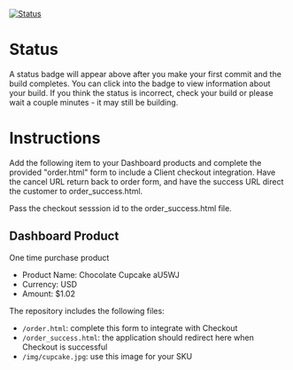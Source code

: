 [![Status](https://img.shields.io/badge/status-SUBMITTABLE%20COMMIT:%20dea8bb9877596b924f10756411583b67bd7156d9-brightgreen.svg)](https://github.com/crowdbotics-challenges/bakery_scaffold_NeAHtCWzzhz4oybK/commit/dea8bb9877596b924f10756411583b67bd7156d9)



# Status

A status badge will appear above after you make your first commit and the build completes. You can click into the badge to view information about your build. If you think the status is incorrect, check your build or please wait a couple minutes - it may still be building.

# Instructions

Add the following item to your Dashboard products and complete the provided "order.html" form to include a Client checkout integration. Have the cancel URL return back to order form, and have the success URL direct the customer to order_success.html.

Pass the checkout sesssion id to the order_success.html file.

## Dashboard Product
One time purchase product
* Product Name: Chocolate Cupcake aU5WJ
* Currency: USD
* Amount: $1.02

The repository includes the following files:
* `/order.html`: complete this form to integrate with Checkout
* `/order_success.html`: the application should redirect here when Checkout is successful
* `/img/cupcake.jpg`: use this image for your SKU
